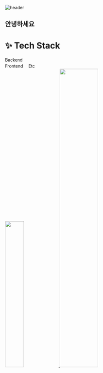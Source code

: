![header](https://capsule-render.vercel.app/api?type=soft&color=auto&height=200&section=header&text=Musung&fontSize=90)
## 안녕하세요
# ✨ Tech Stack
Backend　   
Frontend　
Etc　      
<a href="s">
  <img src="https://github-readme-stats.vercel.app/api/top-langs/?username=Musung1&layout=compact&theme=tokyonight" width="35%" />
</a>
<a href="s">
  <img src="https://github-readme-stats.vercel.app/api?username=Musung1&theme=tokyonight&show_icons=true" width="50%" />
</a>
